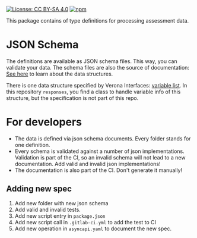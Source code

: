 [![License: CC BY-SA 4.0](https://img.shields.io/badge/License-CC%20BY--SA%204.0-lightgrey.svg)](https://creativecommons.org/licenses/by-sa/4.0/)
[![npm](https://img.shields.io/npm/v/%40iqb%2Fresponses)](https://www.npmjs.com/package/@iqb/responses)

This package contains of type definitions for processing assessment data.


# JSON Schema
The definitions are available as JSON schema files. This way, you can validate your data. The schema files are also the source of documentation: [See here](https://pages.cms.hu-berlin.de/iqb/ci_cd/responses) to learn about the data structures.

There is one data structure specified by Verona Interfaces: [variable list](https://github.com/verona-interfaces/editor/blob/master/variable-list/variable-list.json). In this repository `responses`, you find a class to handle variable info of this structure, but the specification is not part of this repo. 

# For developers

* The data is defined via json schema documents. Every folder stands for one definition.
* Every schema is validated against a number of json implementations. Validation is part of the CI, so an invalid schema will not lead to a new documentation. Add valid and invalid json implementations!
* The documentation is also part of the CI. Don't generate it manually!

## Adding new spec

1) Add new folder with new json schema
2) Add valid and invalid tests.
3) Add new script entry in `package.json`
4) Add new script call in `.gitlab-ci.yml` to add the test to CI
5) Add new operation in `asyncapi.yaml` to document the new spec. 
